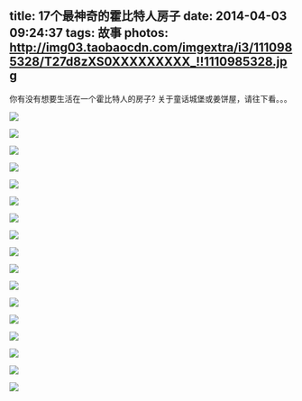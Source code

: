 title: 17个最神奇的霍比特人房子
date: 2014-04-03 09:24:37
tags: 故事
photos: http://img03.taobaocdn.com/imgextra/i3/1110985328/T27d8zXS0XXXXXXXXX_!!1110985328.jpg
---

你有没有想要生活在一个霍比特人的房子? 关于童话城堡或姜饼屋，请往下看。。。

<!-- more -->

![](http://img03.taobaocdn.com/imgextra/i3/1110985328/T2_qRxXNVaXXXXXXXX_!!1110985328.jpg)

![](http://img04.taobaocdn.com/imgextra/i4/1110985328/T20_NxXKBaXXXXXXXX_!!1110985328.jpg)

![](http://img02.taobaocdn.com/imgextra/i2/1110985328/T2dWpzXUNXXXXXXXXX_!!1110985328.jpg)

![](http://img03.taobaocdn.com/imgextra/i3/1110985328/T2nVxEXFBXXXXXXXXX_!!1110985328.jpg)

![](http://img01.taobaocdn.com/imgextra/i1/1110985328/T2TNVxXLJaXXXXXXXX_!!1110985328.jpg)

![](http://img03.taobaocdn.com/imgextra/i3/1110985328/T2g3xxXMFaXXXXXXXX_!!1110985328.jpg)

![](http://img03.taobaocdn.com/imgextra/i3/1110985328/T2HTndXyJaXXXXXXXX_!!1110985328.jpg)

![](http://img03.taobaocdn.com/imgextra/i3/1110985328/T2R_0AXNxXXXXXXXXX_!!1110985328.jpg)

![](http://img04.taobaocdn.com/imgextra/i4/1110985328/T2vnlyXGtaXXXXXXXX_!!1110985328.jpg)

![](http://img03.taobaocdn.com/imgextra/i3/1110985328/T2HQlDXHXXXXXXXXXX_!!1110985328.jpg)

![](http://img04.taobaocdn.com/imgextra/i4/1110985328/T2eqpyXKXaXXXXXXXX_!!1110985328.jpg)

![](http://img03.taobaocdn.com/imgextra/i3/1110985328/T2jEBDXGlXXXXXXXXX_!!1110985328.jpg)

![](http://img02.taobaocdn.com/imgextra/i2/1110985328/T2EJtBXKJXXXXXXXXX_!!1110985328.jpg)

![](http://img03.taobaocdn.com/imgextra/i3/1110985328/T2sedEXF0XXXXXXXXX_!!1110985328.jpg)

![](http://img02.taobaocdn.com/imgextra/i2/1110985328/T2eA8yXG0aXXXXXXXX_!!1110985328.jpg)

![](http://img01.taobaocdn.com/imgextra/i1/1110985328/T2rjRBXIhXXXXXXXXX_!!1110985328.jpg)

![](http://img01.taobaocdn.com/imgextra/i1/1110985328/T2uUVwXOtaXXXXXXXX_!!1110985328.jpg)